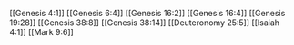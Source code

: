 [[Genesis 4:1]]
[[Genesis 6:4]]
[[Genesis 16:2]]
[[Genesis 16:4]]
[[Genesis 19:28]]
[[Genesis 38:8]]
[[Genesis 38:14]]
[[Deuteronomy 25:5]]
[[Isaiah 4:1]]
[[Mark 9:6]]
